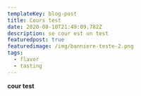 ```yaml
---
templateKey: blog-post
title: Cours test
date: 2020-08-18T21:49:09.782Z
description: se cour est un test
featuredpost: true
featuredimage: /img/banniere-teste-2.png
tags:
  - flavor
  - tasting
---
```

**cour test**